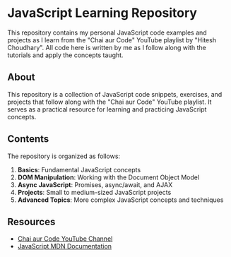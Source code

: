 # JavaScript Learning Repository

This repository contains my personal JavaScript code examples and projects as I learn from the "Chai aur Code" YouTube playlist by "Hitesh Choudhary". All code here is written by me as I follow along with the tutorials and apply the concepts taught.

## About

This repository is a collection of JavaScript code snippets, exercises, and projects that follow along with the "Chai aur Code" YouTube playlist. It serves as a practical resource for learning and practicing JavaScript concepts.

## Contents

The repository is organized as follows:

1. **Basics**: Fundamental JavaScript concepts
2. **DOM Manipulation**: Working with the Document Object Model
3. **Async JavaScript**: Promises, async/await, and AJAX
4. **Projects**: Small to medium-sized JavaScript projects
5. **Advanced Topics**: More complex JavaScript concepts and techniques

## Resources

- [Chai aur Code YouTube Channel](https://youtu.be/Hr5iLG7sUa0?si=9ecF60FhysiNtyXI)
- [JavaScript MDN Documentation](https://developer.mozilla.org/en-US/docs/Web/JavaScript)

